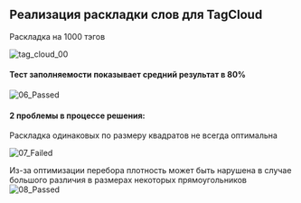 ## Реализация раскладки слов для TagCloud


Раскладка на 1000 тэгов

![tag_cloud_00](https://user-images.githubusercontent.com/82332119/140610227-484a6c85-0354-423a-9e36-2a80ab5e0972.png)
#### Тест заполняемости показывает средний результат в 80%

![06_Passed](https://user-images.githubusercontent.com/82332119/140610273-30a02ebb-5297-4413-b305-8d75c5342493.png)

#### 2 проблемы в процессе решения:

Раскладка одинаковых по размеру квадратов не всегда оптимальна

![07_Failed](https://user-images.githubusercontent.com/82332119/140610310-e1cce987-11e2-493d-9a69-69b8a075ce86.png)

Из-за оптимизации перебора плотность может быть нарушена в случае большого различия в размерах некоторых прямоугольников
![08_Passed](https://user-images.githubusercontent.com/82332119/140610349-b950cd77-86ed-4e9b-8d5f-e4066f39333a.png)
